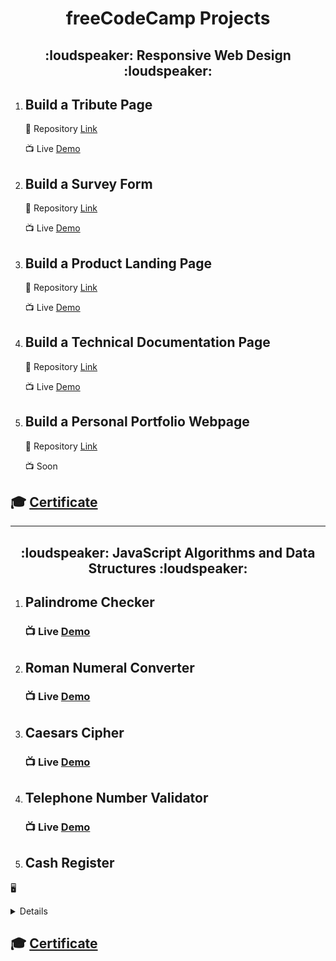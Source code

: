 <h1 align="center">freeCodeCamp Projects</h1>

<h2 align= "center">:loudspeaker: Responsive Web Design :loudspeaker:</h2>

1. ## Build a Tribute Page
     :link: Repository [Link](https://github.com/VanshSh/Tribute-Page-FreeCodeCamp)
    
     :tv:   Live [Demo](https://codepen.io/vanshsh/full/bGqLgzM) 

1. ## Build a Survey Form
     :link: Repository [Link](https://github.com/VanshSh/Survey-Form-FreeCodeCamp)
    
     :tv:   Live [Demo](https://codepen.io/vanshsh/full/GRWdjXy)

1. ## Build a Product Landing Page
     :link: Repository [Link](https://github.com/VanshSh/Landing-Page-FreeCodeCamp)
    
     :tv:   Live [Demo](https://codepen.io/vanshsh/full/bGqLgzM)

1. ## Build a Technical Documentation Page
     :link: Repository [Link](https://github.com/VanshSh/HTML-Form-Documentation-FreeCodeCamp)
    
     :tv:   Live [Demo](https://codepen.io/vanshsh/full/MWpRKWP) 

1. ## Build a Personal Portfolio Webpage
     :link: Repository [Link](https://github.com/VanshSh/Portfolio-FreeCodeCamp)
    
     :tv:   Soon 


## :mortar_board: [Certificate](https://www.freecodecamp.org/certification/vanshsharma2701/responsive-web-design)

***

<h2 align= "center">:loudspeaker: JavaScript Algorithms and Data Structures :loudspeaker:</h2>

1. ## Palindrome Checker 

     ### :tv:  Live [Demo](https://codepen.io/vanshsh/full/xxrpZaR) 


1. ## Roman Numeral Converter

     ### :tv:  Live [Demo](https://codepen.io/vanshsh/full/mdwXVzB) 



1. ## Caesars Cipher

     ### :tv:  Live [Demo](https://codepen.io/vanshsh/full/abwYobd) 


1. ## Telephone Number Validator

     ### :tv:  Live [Demo](https://codepen.io/vanshsh/full/JjJLOQw) 


1. ## Cash Register

:desktop_computer:
<details>

    ```

     const checkCashRegister = (price, cash, cid) => {
     
     const UNIT_AMOUNT = {
    "PENNY": .01,
    "NICKEL": .05,
    "DIME": .10,
    "QUARTER": .25,
    "ONE": 1.00,
    "FIVE": 5.00,
    "TEN": 10.00,
    "TWENTY": 20.00,
    "ONE HUNDRED": 100.00
     }
     let totalCID = 0;
     for (let element of cid) {
     totalCID += element[1];
     }
     totalCID = totalCID.toFixed(2);
     let changeToGive = cash - price;
     const changeArray = [];
     if (changeToGive > totalCID) {
      return { status: "INSUFFICIENT_FUNDS", change: changeArray };
     } else if (changeToGive.toFixed(2) === totalCID) {
     return { status: "CLOSED", change: cid };
     }   else {
     cid = cid.reverse();
     for (let elem of cid) {
      let temp = [elem[0], 0];
      while (changeToGive >= UNIT_AMOUNT[elem[0]] && elem[1] > 0) {
        temp[1] += UNIT_AMOUNT[elem[0]];
        elem[1] -= UNIT_AMOUNT[elem[0]];
        changeToGive -= UNIT_AMOUNT[elem[0]];
        changeToGive = changeToGive.toFixed(2);
      }
      if (temp[1] > 0) {
        changeArray.push(temp);
      }
    }
       }
    if (changeToGive > 0) {
    return { status: "INSUFFICIENT_FUNDS", change: [] };
     }
     return { status: "OPEN", change: changeArray};
     }

    ```

</details>

## :mortar_board: [Certificate](https://www.freecodecamp.org/certification/vanshsharma2701/javascript-algorithms-and-data-structures)
